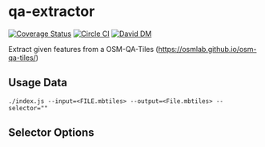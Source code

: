 # qa-extractor
[![Coverage Status](https://coveralls.io/repos/github/ingalls/qa-extractor/badge.svg?branch=master)](https://coveralls.io/github/ingalls/qa-extractor?branch=master)
[![Circle CI](https://circleci.com/gh/ingalls/qa-extractor/tree/master.svg?style=svg)](https://circleci.com/gh/ingalls/qa-extractor/tree/master)
[![David DM](https://david-dm.org/ingalls/qa-extractor.svg)](https://david-dm.org/ingalls/qa-extractor)

Extract given features from a OSM-QA-Tiles (https://osmlab.github.io/osm-qa-tiles/)

## Usage Data

```
./index.js --input=<FILE.mbtiles> --output=<File.mbtiles> --selector=""
```

## Selector Options


